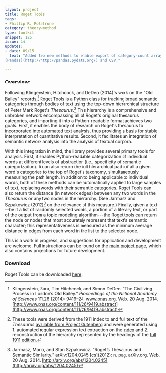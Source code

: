 ```yaml
---
layout: project
title: Roget Tools
tags:
- Phillip R. Polefrone
category: theory-method
type: toolkit
snippet: 125
issue: 14
updates:
- date: 09/15
  text: "Added two new methods to enable export of category-count arrays to
[Pandas](http://http://pandas.pydata.org/) and CSV."

---
```



### Overview:

Following Klingenstein, Hitchcock, and DeDeo (2014)'s work on the "Old Bailey" records,[^1] Roget Tools is a Python class for tracking broad semantic categories through bodies of text using the top-down hierarchical structure of Peter Mark Roget's *Thesaurus*.[^2] This hierarchy is a comprehensive and unbroken network encompassing all of Roget's original thesaurus categories, and importing it into a Python-readable format achieves two goals. First, it enables the body of research on Roget's thesaurus to incorporated into automated text analysis, thus providing a basis for stable interpretation of quantitative results. Second, it facilitates an integration of semantic network analysis into the analysis of textual corpora.

[^1]: Klingenstein, Sara, Tim Hitchcock, and Simon DeDeo. “The Civilizing Process in London’s Old Bailey.” *Proceedings of the National Academy of Sciences* 111.26 \(2014\): 9419–24. www.pnas.org. Web. 20 Aug. 2014. [http://www.pnas.org/content/111/26/9419.abstract](http://www.pnas.org/content/111/26/9419.abstract)

[^2]: These tools were derived from the 1911 index to and full text of the *Thesaurus* [available from Project Gutenberg](http://www.gutenberg.org/ebooks/search/?query=roget) and were generated using 1. automated regular expression text extraction on the [index](http://www.gutenberg.org/cache/epub/10681/pg10681.txt) and 2. reconstruction of the hierarchy represented by the headings of the [full 1911 edition](http://www.gutenberg.org/cache/epub/22/pg22.txt).


With this integration in mind, the library provides several primary tools for analysis. First, it enables Python-readable categorization of individual words at different levels of abstraction (i.e., specificity of semantic categorization). It can also return the full hierarchical path of all a given word's categories to the top of Roget's taxonomy, simultaneously measuring the path length. In addition to being applicable to individual words, both of these methods can be automatically applied to large samples of text, replacing words with their semantic categories. Roget Tools can also return the distance (in network edges) between any two words in the *Thesaurus* or any two nodes in the hierarchy. (See Jarmasz and Szpakowicz (2012)[^3] on the relevance of this measure.) Finally, given a text---be it a list of randomly selected words, a portion of a literary text, or part of the output from a topic modeling algorithm---the Roget tools can return the node or nodes that most accurately represent that text's semantic character; this representativeness is measured as the minimum average distance in edges from each word in the list to the selected node.

This is a work in progress, and suggestions for application and development are welcome. Full instructions can be found on the [main project page](http://prpole.github.io/roget-tools/), which also contains projections for future development.

### Download

Roget Tools can be downloaded [here](https://github.com/prpole/roget-tools/archive/master.zip).

[^3]: Jarmasz, Mario, and Stan Szpakowicz. “Roget’s Thesaurus and Semantic Similarity.” arXiv:1204.0245 \[cs\]\(2012\): n. pag. arXiv.org. Web. 20 Aug. 2014. [http://arxiv.org/abs/1204.0245](http://arxiv.org/abs/1204.0245)
